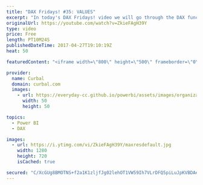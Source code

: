 ```yaml
---
title: "DAX Fridays! #35: VALUES"
excerpt: "In today's DAX Fridays! video we will go through the DAX function VALUES. VALES will return a unique value when a table of multiple values is the result of your calculation.  Link to rio tutorial where you will find also the link to the pbix file:https://www.youtube.com/watch?v=RKG9OLIL-Yo  EXCEL SURVEY:"
originalUrl: https://youtube.com/watch?v=ZkieFAgH39Y
type: video
price: Free
length: PT10M24S
publishedDateTime: 2017-04-27T19:10:19Z
heat: 50

featuredContent: "<iframe width=\"800\" height=\"500\" frameborder=\"0\" src=\"https://www.youtube.com/embed/ZkieFAgH39Y\" allow=\"accelerometer; autoplay; encrypted-media; gyroscope; picture-in-picture\" allowfullscreen></iframe>"

provider:
  name: Curbal
  domain: curbal.com
  images:
    - url: https://everyday-cc.github.io/powerbi/assets/images/organizations/curbal.com-50x50.jpg
      width: 50
      height: 50

topics:
  - Power BI
  - DAX

images:
  - url: https://i.ytimg.com/vi/ZkieFAgH39Y/maxresdefault.jpg
    width: 1280
    height: 720
    isCached: true

secured: "C/XcGUg8BMOTNS+f2a1K1zljfJg02lehOT1VW59Ih7VLrDFQ5piLuJpKVBDAe75gv65pAhvYF48N/rqxoAomNIQKrZiup35BJWsDrKfKHbS/62HlCdCJBbCnsHFksxegTHRMUDeLxYPuSF8IKa4dpWt6xhjM/TFIBTIAJMJVvDJn5dyY50wpljZ2LnItmKx5iLHyAAMjbYQqMC/0OQrOwYtLYv03WAl11if94HrPbuKj+7Z+qJBymkIuMaPCkVXM9LWoctSoB3SSTQ4ZsmWEYiBqcW0saO4AO7V8xQxFqn3SXRZUeMI59EHTj6QQzyaev8X/jjdGHpkWR3CclgA0GR9bKP1NZVe7ncCsoZJ8r+Q8iQ5q69277IjWoqsNA3k3lWVeQCCwfEO/07+bIyCpqkexQ7hX8zrgKigaV9grkec=;tJs9QLLyLA2rZnp/q1T+CQ=="
---
```



